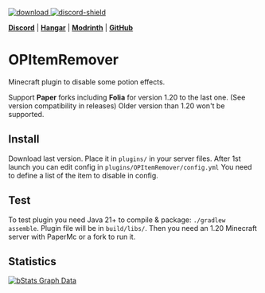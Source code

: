 [download]: https://img.shields.io/github/downloads/HydrolienF/OPItemsRemover/total
[downloadLink]: https://hangar.papermc.io/Hydrolien/OPItemsRemover
[discord-shield]: https://img.shields.io/discord/728592434577014825?label=discord
[discord-invite]: https://discord.gg/RPNbtRSFqG

[ ![download][] ][downloadLink]
[ ![discord-shield][] ][discord-invite]

[**Discord**](discord-invite) | [**Hangar**](https://hangar.papermc.io/Hydrolien/OPItemsRemover) | [**Modrinth**](https://modrinth.com/plugin/opitemsremover) | [**GitHub**](https://github.com/HydrolienF/OPItemsRemover)

# OPItemRemover
Minecraft plugin to disable some potion effects.

Support **Paper** forks including **Folia** for version 1.20 to the last one. (See version compatibility in releases)
Older version than 1.20 won't be supported.

## Install
Download last version.
Place it in `plugins/` in your server files.
After 1st launch you can edit config in `plugins/OPItemRemover/config.yml`
You need to define a list of the item to disable in config.


## Test
To test plugin you need Java 21+ to compile & package: `./gradlew assemble`. Plugin file will be in `build/libs/`.
Then you need an 1.20 Minecraft server with PaperMc or a fork to run it.


## Statistics
[![bStats Graph Data](https://bstats.org/signatures/bukkit/OPItemRemover.svg)](https://bstats.org/plugin/bukkit/OPItemRemover/21798)
